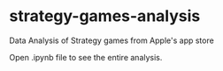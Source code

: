 # strategy-games-analysis
Data Analysis of Strategy games from Apple's app store

Open .ipynb file to see the entire analysis.
